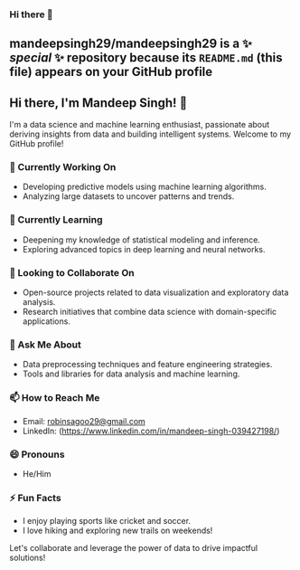 ### Hi there 👋


**mandeepsingh29/mandeepsingh29** is a ✨ _special_ ✨ repository because its `README.md` (this file) appears on your GitHub profile
---

## Hi there, I'm Mandeep Singh! 👋

I'm a data science and machine learning enthusiast, passionate about deriving insights from data and building intelligent systems. Welcome to my GitHub profile!

### 🔭 Currently Working On
- Developing predictive models using machine learning algorithms.
- Analyzing large datasets to uncover patterns and trends.

### 🌱 Currently Learning
- Deepening my knowledge of statistical modeling and inference.
- Exploring advanced topics in deep learning and neural networks.

### 👯 Looking to Collaborate On
- Open-source projects related to data visualization and exploratory data analysis.
- Research initiatives that combine data science with domain-specific applications.

### 💬 Ask Me About
- Data preprocessing techniques and feature engineering strategies.
- Tools and libraries for data analysis and machine learning.

### 📫 How to Reach Me
- Email: robinsagoo29@gmail.com
- LinkedIn: (https://www.linkedin.com/in/mandeep-singh-039427198/)

### 😄 Pronouns
- He/Him

### ⚡ Fun Facts
- I enjoy playing sports like cricket and soccer.
- I love hiking and exploring new trails on weekends!

Let's collaborate and leverage the power of data to drive impactful solutions!



